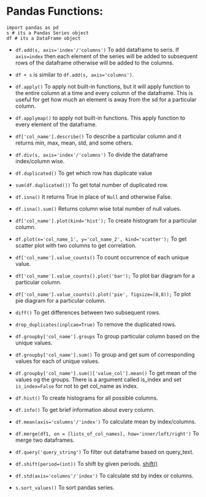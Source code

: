 # Pandas Functions:
```
import pandas as pd
s # its a Pandas Series object
df # its a DataFrame object
```
* `df.add(s, axis='index'/'columns')` To add dataframe to seris. If `axis=index` then each element of the series will be added to subsequent rows of the dataframe otherwise will be added to the columns.
* `df + s` is similar to `df.add(s, axis='columns')`.
* `df.apply()` To apply not built-in functions, but it will apply function to the entire column at a time and every column of the dataframe. This is useful for get how much an element is away from the sd for a particular column.
* `df.applymap()` to apply not built-in functions. This apply function to every element of the dataframe.
* `df['col_name'].describe()` To describe a particular column and it returns min, max, mean, std, and some others.
* `df.div(s, axis='index'/'columns')` To divide the dataframe index/column wise.
* `df.duplicated()` To get which row has duplicate value
* `sum(df.duplicated())` To get total number of duplicated row.
* `df.isna()` It returns True in place of `Null` and otherwise False.
* `df.isna().sum()` Returns column wise total number of null values.
* `df['col_name'].plot(kind='hist');` To create histogram for a particular column.
* `df.plot(x='col_name_1', y='col_name_2', kind='scatter');` To get scatter plot with two columns to get correlation.
* `df['col_name'].value_counts()` To count occurrence of each unique value.
* `df['col_name'].value_counts().plot('bar');` To plot bar diagram for a particular column.
* `df['col_name'].value_counts().plot('pie', figsize=(8,8));` To plot pie diagram for a particular column.
* `diff()` To get differences between two subsequent rows. 
* `drop_duplicates(inplcae=True)` To remove the duplicated rows.
* `df.groupby['col_name'].groups` To group particular column based on the unique values.
* `df.groupby['col_name'].sum()` To group and get sum of corresponding values for each of unique values.
* `df.groupby['col_name'].sum()['value_col'].mean()` To get mean of the values og the groups.
There is a argument called is_index and set `is_index=False` for not to get col_name as index.

* `df.hist()` To create histograms for all possible columns.
* `df.info()` To get brief information about every column.
* `df.mean(axis='columns'/'index')` To calculate mean by index/columns.
* `df.merge(df1, on = [lists_of_col_names], how='inner/left/right')` To merge two dataframes.
* `df.query('query_string')` To filter out dataframe based on query_text.
* `df.shift(period=(int))` To shift by given periods. [shift()](https://pandas.pydata.org/pandas-docs/stable/reference/api/pandas.DataFrame.shift.html)
* `df.std(axis='columns'/'index')` To calculate std by index or columns.
*  `s.sort_values()` To sort pandas series.

